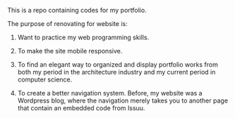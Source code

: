 This is a repo containing codes for my portfolio.

The purpose of renovating for website is:

1) Want to practice my web programming skills.

2) To make the site mobile responsive.

3) To find an elegant way to organized and display portfolio works from both my period in the architecture industry and my current period in computer science.

4) To create a better navigation system. Before, my website was a Wordpress blog, where the navigation merely takes you to another page that contain an embedded code from Issuu.
